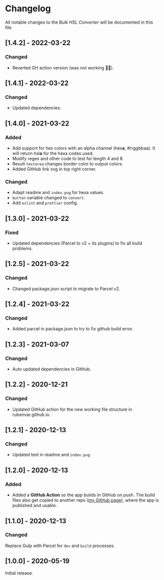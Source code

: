 # Changelog

All notable changes to the _Bulk HSL Converter_ will be documented in this file.

## [1.4.2] - 2022-03-22

### Changed

- Reverted GH action version (was not working 🤷‍♂️).

## [1.4.1] - 2022-03-22

### Changed

- Updated dependencies.

## [1.4.0] - 2021-03-22

### Added

- Add support for hex colors with an alpha channel (hex**a**, #rrggbbaa). It will return hsl**a** for the hexa codes used.
- Modify regex and other code to test for length 4 and 8.
- Result `textarea` changes border color to output colors.
- Added GitHub link svg in top right corner.

### Changed

- Adapt readme and `index.pug` for hexa values.
- `button` variable changed to `convert`.
- Add `eslint` and `prettier` config.

## [1.3.0] - 2021-03-22

### Fixed

- Updated dependencies (Parcel to v2 + its plugins) to fix all build problems.

## [1.2.5] - 2021-03-22

### Changed

- Changed package.json script to migrate to Parcel v2.

## [1.2.4] - 2021-03-22

### Changed

- Added parcel in package.json to try to fix github build error.

## [1.2.3] - 2021-03-07

### Changed

- Auto updated dependencies in GitHub.

## [1.2.2] - 2020-12-21

### Changed

- Updated GitHub action for the new working file structure in rubenvar.github.io.

## [1.2.1] - 2020-12-13

### Changed

- Updated text in readme and `index.pug`.

## [1.2.0] - 2020-12-13

### Added

- Added a **GitHub Action** so the app builds in GitHub on push. The build files also get copied to another repo ([my GitHub page](https://github.com/rubenvar/rubenvar.github.io)), where the app is published and usable.

## [1.1.0] - 2020-12-13

### Changed

Replace Gulp with Parcel for `dev` and `build` processes.

## [1.0.0] - 2020-05-19

Initial release.
